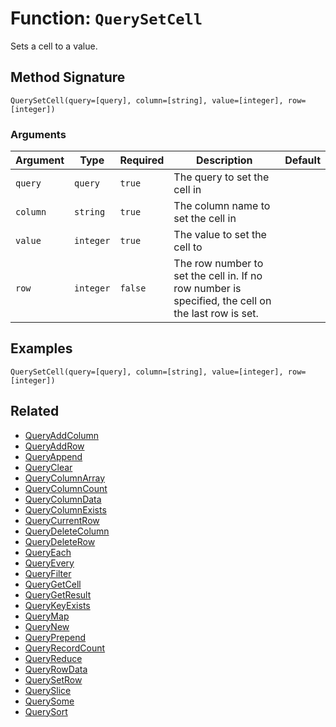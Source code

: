 [comment]: # (Note: This documentation is generated dynamically in the build process.  To modify the contents, change the javadoc on the _invoke method of the BIF class)

# Function: `QuerySetCell`

Sets a cell to a value.

## Method Signature
```
QuerySetCell(query=[query], column=[string], value=[integer], row=[integer])
```
### Arguments

| Argument | Type | Required | Description | Default |
|----------|------|----------|-------------|---------|
| `query` | `query` | `true` | The query to set the cell in |  |
| `column` | `string` | `true` | The column name to set the cell in |  |
| `value` | `integer` | `true` | The value to set the cell to |  |
| `row` | `integer` | `false` | The row number to set the cell in. If no row number is specified, the cell on the last row is set. |  |

## Examples

```
QuerySetCell(query=[query], column=[string], value=[integer], row=[integer])
```

## Related
  * [QueryAddColumn](./QueryAddColumn.md)
  * [QueryAddRow](./QueryAddRow.md)
  * [QueryAppend](./QueryAppend.md)
  * [QueryClear](./QueryClear.md)
  * [QueryColumnArray](./QueryColumnArray.md)
  * [QueryColumnCount](./QueryColumnCount.md)
  * [QueryColumnData](./QueryColumnData.md)
  * [QueryColumnExists](./QueryColumnExists.md)
  * [QueryCurrentRow](./QueryCurrentRow.md)
  * [QueryDeleteColumn](./QueryDeleteColumn.md)
  * [QueryDeleteRow](./QueryDeleteRow.md)
  * [QueryEach](./QueryEach.md)
  * [QueryEvery](./QueryEvery.md)
  * [QueryFilter](./QueryFilter.md)
  * [QueryGetCell](./QueryGetCell.md)
  * [QueryGetResult](./QueryGetResult.md)
  * [QueryKeyExists](./QueryKeyExists.md)
  * [QueryMap](./QueryMap.md)
  * [QueryNew](./QueryNew.md)
  * [QueryPrepend](./QueryPrepend.md)
  * [QueryRecordCount](./QueryRecordCount.md)
  * [QueryReduce](./QueryReduce.md)
  * [QueryRowData](./QueryRowData.md)
  * [QuerySetRow](./QuerySetRow.md)
  * [QuerySlice](./QuerySlice.md)
  * [QuerySome](./QuerySome.md)
  * [QuerySort](./QuerySort.md)
